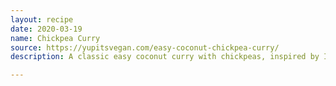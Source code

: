 ```yaml
---
layout: recipe
date: 2020-03-19
name: Chickpea Curry
source: https://yupitsvegan.com/easy-coconut-chickpea-curry/
description: A classic easy coconut curry with chickpeas, inspired by Indian flavors. This garbanzo bean curry skips the complicated steps but doesn't skimp on flavor! Naturally vegan and gluten-free. Also free of grains, soy, and nuts.

---
```


